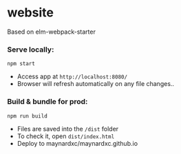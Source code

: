 # website
Based on elm-webpack-starter

### Serve locally:
```
npm start
```
* Access app at `http://localhost:8080/`
* Browser will refresh automatically on any file changes..


### Build & bundle for prod:
```
npm run build
```

* Files are saved into the `/dist` folder
* To check it, open `dist/index.html`
* Deploy to maynardxc/maynardxc.github.io
